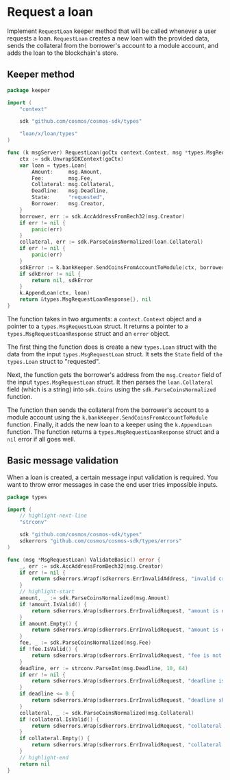 # Request a loan

Implement `RequestLoan` keeper method that will be called whenever a user
requests a loan. `RequestLoan` creates a new loan with the provided data, sends
the collateral from the borrower's account to a module account, and adds the
loan to the blockchain's store.

## Keeper method

```go title="x/loan/keeper/msg_server_request_loan.go"
package keeper

import (
	"context"

	sdk "github.com/cosmos/cosmos-sdk/types"

	"loan/x/loan/types"
)

func (k msgServer) RequestLoan(goCtx context.Context, msg *types.MsgRequestLoan) (*types.MsgRequestLoanResponse, error) {
	ctx := sdk.UnwrapSDKContext(goCtx)
	var loan = types.Loan{
		Amount:     msg.Amount,
		Fee:        msg.Fee,
		Collateral: msg.Collateral,
		Deadline:   msg.Deadline,
		State:      "requested",
		Borrower:   msg.Creator,
	}
	borrower, err := sdk.AccAddressFromBech32(msg.Creator)
	if err != nil {
		panic(err)
	}
	collateral, err := sdk.ParseCoinsNormalized(loan.Collateral)
	if err != nil {
		panic(err)
	}
	sdkError := k.bankKeeper.SendCoinsFromAccountToModule(ctx, borrower, types.ModuleName, collateral)
	if sdkError != nil {
		return nil, sdkError
	}
	k.AppendLoan(ctx, loan)
	return &types.MsgRequestLoanResponse{}, nil
}
```

The function takes in two arguments: a `context.Context` object and a pointer to
a `types.MsgRequestLoan` struct. It returns a pointer to a
`types.MsgRequestLoanResponse` struct and an `error` object.

The first thing the function does is create a new `types.Loan` struct with the
data from the input `types.MsgRequestLoan` struct. It sets the `State` field of
`the types.Loan` struct to "requested".

Next, the function gets the borrower's address from the `msg.Creator` field of
the input `types.MsgRequestLoan` struct. It then parses the `loan.Collateral`
field (which is a string) into `sdk.Coins` using the `sdk.ParseCoinsNormalized`
function.

The function then sends the collateral from the borrower's account to a module
account using the `k.bankKeeper.SendCoinsFromAccountToModule` function. Finally,
it adds the new loan to a keeper using the `k.AppendLoan` function. The function
returns a `types.MsgRequestLoanResponse` struct and a `nil` error if all goes
well.

## Basic message validation

When a loan is created, a certain message input validation is required. You want
to throw error messages in case the end user tries impossible inputs.

```go title="x/loan/types/message_request_loan.go"
package types

import (
	// highlight-next-line
	"strconv"

	sdk "github.com/cosmos/cosmos-sdk/types"
	sdkerrors "github.com/cosmos/cosmos-sdk/types/errors"
)

func (msg *MsgRequestLoan) ValidateBasic() error {
	_, err := sdk.AccAddressFromBech32(msg.Creator)
	if err != nil {
		return sdkerrors.Wrapf(sdkerrors.ErrInvalidAddress, "invalid creator address (%s)", err)
	}
	// highlight-start
	amount, _ := sdk.ParseCoinsNormalized(msg.Amount)
	if !amount.IsValid() {
		return sdkerrors.Wrap(sdkerrors.ErrInvalidRequest, "amount is not a valid Coins object")
	}
	if amount.Empty() {
		return sdkerrors.Wrap(sdkerrors.ErrInvalidRequest, "amount is empty")
	}
	fee, _ := sdk.ParseCoinsNormalized(msg.Fee)
	if !fee.IsValid() {
		return sdkerrors.Wrap(sdkerrors.ErrInvalidRequest, "fee is not a valid Coins object")
	}
	deadline, err := strconv.ParseInt(msg.Deadline, 10, 64)
	if err != nil {
		return sdkerrors.Wrap(sdkerrors.ErrInvalidRequest, "deadline is not an integer")
	}
	if deadline <= 0 {
		return sdkerrors.Wrap(sdkerrors.ErrInvalidRequest, "deadline should be a positive integer")
	}
	collateral, _ := sdk.ParseCoinsNormalized(msg.Collateral)
	if !collateral.IsValid() {
		return sdkerrors.Wrap(sdkerrors.ErrInvalidRequest, "collateral is not a valid Coins object")
	}
	if collateral.Empty() {
		return sdkerrors.Wrap(sdkerrors.ErrInvalidRequest, "collateral is empty")
	}
	// highlight-end
	return nil
}
```

